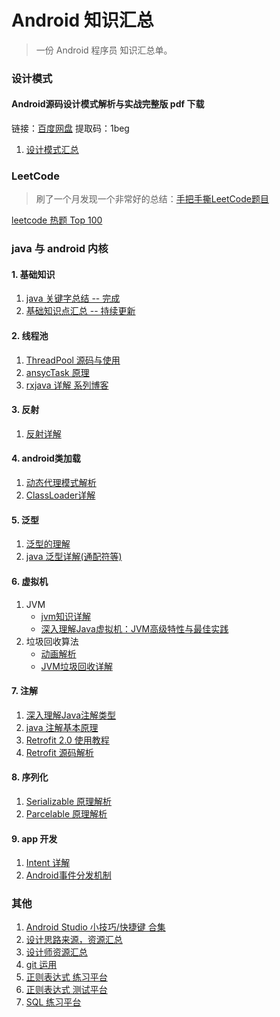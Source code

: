 # Android 知识汇总

> 一份 Android 程序员 知识汇总单。

### 设计模式

#### Android源码设计模式解析与实战完整版 pdf 下载
链接：[百度网盘](https://pan.baidu.com/s/1AV5HMmsWY9XL7c7uIDil1A)   提取码：1beg 

1. [设计模式汇总](https://github.com/mrlsm/Note/blob/master/designPatterns/design_patterns.md)

### LeetCode

> 刷了一个月发现一个非常好的总结：[手把手撕LeetCode题目](https://github.com/labuladong/fucking-algorithm)

[leetcode 热题 Top 100](https://github.com/mrlsm/Note/blob/master/leetcode/hot_100.md)

### java 与 android 内核

#### 1. 基础知识

1. [java 关键字总结 -- 完成](https://github.com/mrlsm/Note/blob/master/java/java_keyword.md)
2. [基础知识点汇总 -- 持续更新](https://github.com/mrlsm/Note/blob/master/java/java_kownledge_point.md)

#### 2. 线程池

1. [ThreadPool 源码与使用](https://juejin.im/post/5bf281356fb9a049ca36f2e5)
2. [ansycTask 原理](https://blog.csdn.net/iispring/article/details/50670388)
3. [rxjava 详解 系列博客](https://github.com/mrlsm/Note/blob/master/android/lib/rxjava.md)

#### 3. 反射

1. [反射详解](https://juejin.im/post/598ea9116fb9a03c335a99a4)

#### 4. android类加载

1. [动态代理模式解析](https://juejin.im/post/5a99048a6fb9a028d5668e62)
2. [ClassLoader详解](https://blog.csdn.net/briblue/article/details/54973413)

#### 5. 泛型

1. [泛型的理解](https://blog.csdn.net/u011240877/article/details/53545041)
2. [java 泛型详解(通配符等)](https://blog.csdn.net/i10630226/article/details/47112007)

#### 6. 虚拟机

1. JVM
    - [jvm知识详解](https://zhuanlan.zhihu.com/p/34426768)
    - [深入理解Java虚拟机：JVM高级特性与最佳实践](https://book.douban.com/subject/24722612/)
2. 垃圾回收算法
    - [动画解析](https://www.infoq.cn/article/2017/03/garbage-collection-algorithm)
    - [JVM垃圾回收详解](https://juejin.im/post/5b85ea54e51d4538dd08f601)

#### 7. 注解

1. [深入理解Java注解类型](https://blog.csdn.net/javazejian/article/details/71860633)
2. [java 注解基本原理](https://juejin.im/post/5b45bd715188251b3a1db54f)
3. [Retrofit 2.0 使用教程](https://blog.csdn.net/carson_ho/article/details/73732076)
4. [Retrofit 源码解析](https://blog.piasy.com/2016/06/25/Understand-Retrofit/index.html)

#### 8. 序列化

1. [Serializable 原理解析](https://juejin.im/post/590bfc00ac502e006cdd2886)
2. [Parcelable 原理解析](https://juejin.im/post/5a3b24ab6fb9a04515440bd7)

#### 9. app 开发

1. [Intent 详解](https://github.com/mrlsm/Note/blob/master/android/activity/intent.md)
2. [Android事件分发机制](http://gityuan.com/2015/09/19/android-touch/)

### 其他

1. [Android Studio 小技巧/快捷键 合集](https://jaeger.itscoder.com/android/2016/02/14/android-studio-tips.html)
2. [设计思路来源，资源汇总](https://www.seeseed.com/)
3. [设计师资源汇总](https://github.com/jobbole/awesome-design-cn)
4. [git 运用](https://learngitbranching.js.org/?locale=zh_CN)
5. [正则表达式 练习平台](https://regexone.com/)
6. [正则表达式 测试平台](https://regexr.com/)
7. [SQL 练习平台](https://sqlzoo.net/)